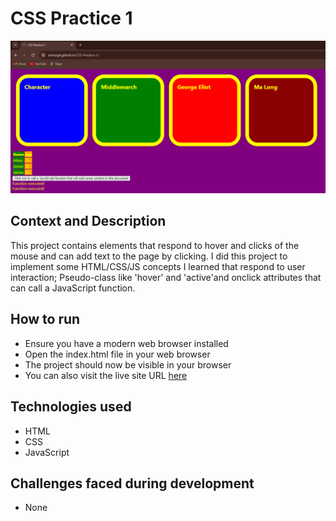 # CSS Practice 1
![](assets/CSS1Screenshot.PNG)
## Context and Description
This project contains elements that respond to hover and clicks of the mouse and can add text to the page by clicking. I did this project to implement some HTML/CSS/JS concepts I learned that respond to user interaction; Pseudo-class like 'hover' and 'active'and onclick attributes that can call a JavaScript function.
## How to run
* Ensure you have a modern web browser installed
* Open the index.html file in your web browser
* The project should now be visible in your browser
* You can also visit the live site URL [here](https://arinzegit.github.io/CSS-Practice-1/)
## Technologies used
* HTML
* CSS
* JavaScript
## Challenges faced during development
* None
